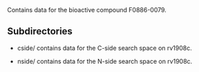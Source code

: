 Contains data for the bioactive compound F0886-0079.

## Subdirectories

- cside/ contains data for the C-side search space on rv1908c.

- nside/ contains data for the N-side search space on rv1908c.

